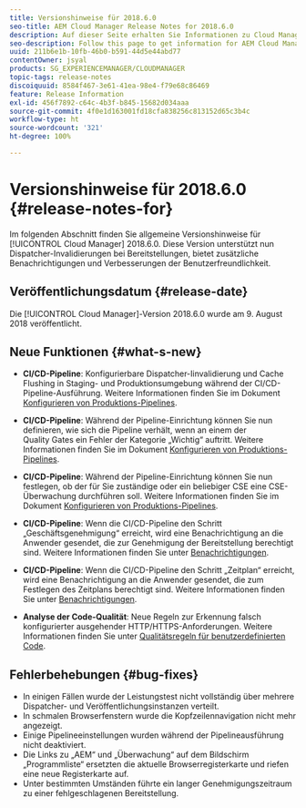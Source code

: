 ```yaml
---
title: Versionshinweise für 2018.6.0
seo-title: AEM Cloud Manager Release Notes for 2018.6.0
description: Auf dieser Seite erhalten Sie Informationen zu Cloud Manager Version 2018.6.0.
seo-description: Follow this page to get information for AEM Cloud Manager Release 2018.6.0.
uuid: 211b6e1b-10fb-46b0-b591-44d5e44abd77
contentOwner: jsyal
products: SG_EXPERIENCEMANAGER/CLOUDMANAGER
topic-tags: release-notes
discoiquuid: 8584f467-3e61-41ea-98e4-f79e68c86469
feature: Release Information
exl-id: 456f7892-c64c-4b3f-b845-15682d034aaa
source-git-commit: 4f0e1d163001fd18cfa838256c813152d65c3b4c
workflow-type: ht
source-wordcount: '321'
ht-degree: 100%

---
```


# Versionshinweise für 2018.6.0 {#release-notes-for}

Im folgenden Abschnitt finden Sie allgemeine Versionshinweise für [!UICONTROL Cloud Manager] 2018.6.0. Diese Version unterstützt nun Dispatcher-Invalidierungen bei Bereitstellungen, bietet zusätzliche Benachrichtigungen und Verbesserungen der Benutzerfreundlichkeit.

## Veröffentlichungsdatum {#release-date}

Die [!UICONTROL Cloud Manager]-Version 2018.6.0 wurde am 9. August 2018 veröffentlicht.

## Neue Funktionen {#what-s-new}

* **CI/CD-Pipeline**: Konfigurierbare Dispatcher-Iinvalidierung und Cache Flushing in Staging- und Produktionsumgebung während der CI/CD-Pipeline-Ausführung. Weitere Informationen finden Sie im Dokument [Konfigurieren von Produktions-Pipelines](configuring-production-pipelines.md).

* **CI/CD-Pipeline**: Während der Pipeline-Einrichtung können Sie nun definieren, wie sich die Pipeline verhält, wenn an einem der Quality Gates ein Fehler der Kategorie „Wichtig“ auftritt. Weitere Informationen finden Sie im Dokument [Konfigurieren von Produktions-Pipelines](configuring-production-pipelines.md).

* **CI/CD-Pipeline**: Während der Pipeline-Einrichtung können Sie nun festlegen, ob der für Sie zuständige oder ein beliebiger CSE eine CSE-Überwachung durchführen soll. Weitere Informationen finden Sie im Dokument [Konfigurieren von Produktions-Pipelines](configuring-production-pipelines.md).

* **CI/CD-Pipeline**: Wenn die CI/CD-Pipeline den Schritt „Geschäftsgenehmigung“ erreicht, wird eine Benachrichtigung an die Anwender gesendet, die zur Genehmigung der Bereitstellung berechtigt sind. Weitere Informationen finden Sie unter [Benachrichtigungen](notifications.md).

* **CI/CD-Pipeline**: Wenn die CI/CD-Pipeline den Schritt „Zeitplan“ erreicht, wird eine Benachrichtigung an die Anwender gesendet, die zum Festlegen des Zeitplans berechtigt sind. Weitere Informationen finden Sie unter [Benachrichtigungen](notifications.md).

* **Analyse der Code-Qualität**: Neue Regeln zur Erkennung falsch konfigurierter ausgehender HTTP/HTTPS-Anforderungen. Weitere Informationen finden Sie unter [Qualitätsregeln für benutzerdefinierten Code](custom-code-quality-rules.md).

## Fehlerbehebungen {#bug-fixes}

* In einigen Fällen wurde der Leistungstest nicht vollständig über mehrere Dispatcher- und Veröffentlichungsinstanzen verteilt.
* In schmalen Browserfenstern wurde die Kopfzeilennavigation nicht mehr angezeigt.
* Einige Pipelineeinstellungen wurden während der Pipelineausführung nicht deaktiviert.
* Die Links zu „AEM“ und „Überwachung“ auf dem Bildschirm „Programmliste“ ersetzten die aktuelle Browserregisterkarte und riefen eine neue Registerkarte auf.
* Unter bestimmten Umständen führte ein langer Genehmigungszeitraum zu einer fehlgeschlagenen Bereitstellung.
